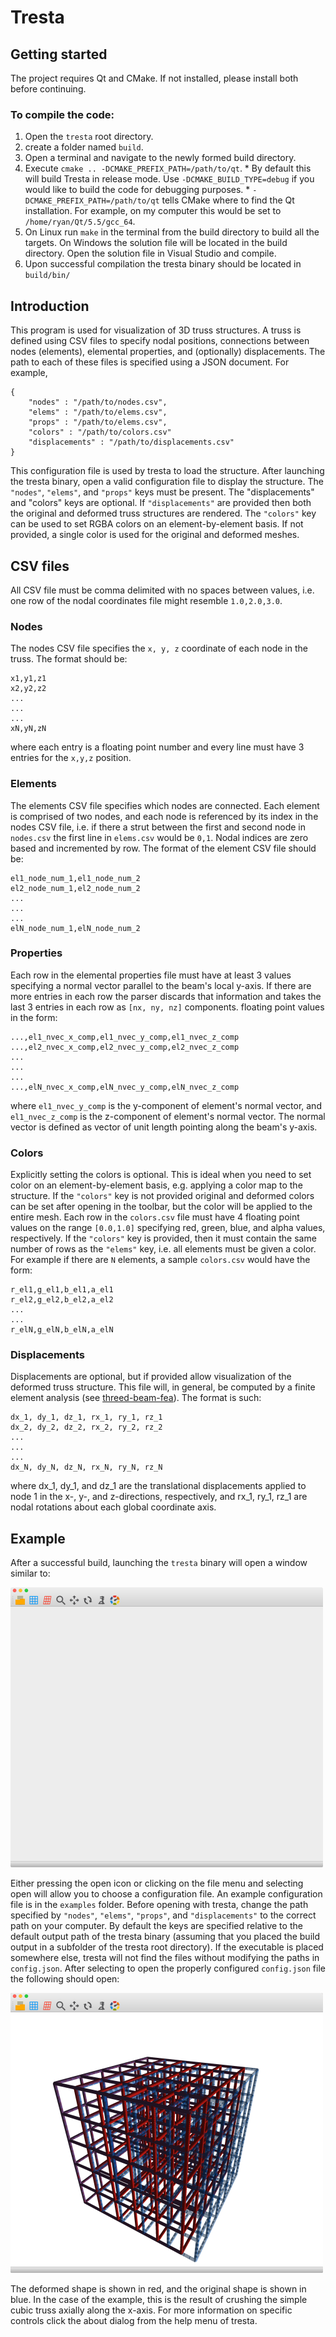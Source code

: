 Tresta
======

Getting started
---------------
The project requires Qt and CMake. If not installed, please install both before continuing.

### To compile the code: ###
  1. Open the `tresta` root directory.
  2. create a folder named `build`.
  3. Open a terminal and navigate to the newly formed build directory.
  4. Execute `cmake .. -DCMAKE_PREFIX_PATH=/path/to/qt`.
    * By default this will build Tresta in release mode.
      Use `-DCMAKE_BUILD_TYPE=debug` if you would like to build the code for debugging purposes.
    * `-DCMAKE_PREFIX_PATH=/path/to/qt` tells CMake where to find the Qt installation.
      For example, on my computer this would be set to `/home/ryan/Qt/5.5/gcc_64`.
  5. On Linux run `make` in the terminal from the build directory to build all the targets. On Windows the solution file will be located in the build directory. Open the solution file in Visual Studio and compile.
  6. Upon successful compilation the tresta binary should be located in `build/bin/`

Introduction
------------
This program is used for visualization of 3D truss structures.
A truss is defined using CSV files to specify nodal positions,
connections between nodes (elements), elemental properties, and
(optionally) displacements. The path to each of these files is specified using
a JSON document. For example,

    {
        "nodes" : "/path/to/nodes.csv",
        "elems" : "/path/to/elems.csv",
        "props" : "/path/to/elems.csv",
        "colors" : "/path/to/colors.csv"
        "displacements" : "/path/to/displacements.csv"
    }

This configuration file is used by tresta to load the structure. After launching
the tresta binary, open a valid configuration file to display the structure.
The `"nodes"`, `"elems"`, and `"props"` keys must be present. The "displacements" and "colors" keys are optional. 
If `"displacements"` are provided then both the original and deformed truss structures are rendered.
The `"colors"` key can be used to set RGBA colors on an element-by-element basis. 
If not provided, a single color is used for the original and deformed meshes.

CSV files
---------
All CSV file must be comma delimited with no spaces between values, i.e. one row of the nodal coordinates file might resemble `1.0,2.0,3.0`.
### Nodes ###
The nodes CSV file specifies the `x, y, z` coordinate of each node in the truss.
The format should be:

    x1,y1,z1
    x2,y2,z2
    ...
    ...
    ...
    xN,yN,zN


where each entry is a floating point number and every line must have 3 entries for the `x,y,z` position.

### Elements ###
The elements CSV file specifies which nodes are connected. Each element is comprised
of two nodes, and each node is referenced by its index in the nodes CSV file, i.e.
if there a strut between the first and second node in `nodes.csv` the first line
in `elems.csv` would be `0,1`. Nodal indices are zero based and incremented by row.
The format of the element CSV file should be:

    el1_node_num_1,el1_node_num_2
    el2_node_num_1,el2_node_num_2
    ...
    ...
    ...
    elN_node_num_1,elN_node_num_2

### Properties ###
Each row in the elemental properties file must have at least 3 values specifying a normal vector parallel to the beam's local y-axis.
If there are more entries in each row the parser discards that information and takes the last 3 entries in each row as `[nx, ny, nz]` components.
floating point values in the form:

    ...,el1_nvec_x_comp,el1_nvec_y_comp,el1_nvec_z_comp
    ...,el2_nvec_x_comp,el2_nvec_y_comp,el2_nvec_z_comp
    ...
    ...
    ...
    ...,elN_nvec_x_comp,elN_nvec_y_comp,elN_nvec_z_comp

where `el1_nvec_y_comp` is the y-component of element's
normal vector, and `el1_nvec_z_comp` is the z-component of element's
normal vector. The normal vector is defined as vector of unit length pointing
along the beam's y-axis.

### Colors ###
Explicitly setting the colors is optional. 
This is ideal when you need to set color on an element-by-element basis, e.g. applying a color map to the structure.
If the `"colors"` key is not provided original and deformed colors can be set after opening in the toolbar, but the color will be applied to the entire mesh.
Each row in the `colors.csv` file must have 4 floating point values on the range `[0.0,1.0]` specifying red, green, blue, and alpha values, respectively.
If the `"colors"` key is provided, then it must contain the same number of rows as the `"elems"` key, i.e. all elements must be given a color. 
For example if there are `N` elements, a sample `colors.csv` would have the form:

    r_el1,g_el1,b_el1,a_el1
    r_el2,g_el2,b_el2,a_el2
    ...
    ...
    r_elN,g_elN,b_elN,a_elN

### Displacements ###
Displacements are optional, but if provided allow visualization of the deformed
truss structure. This file will, in general, be computed by a finite element
analysis (see [threed-beam-fea](https://github.com/latture/threed-beam-fea)).
The format is such:

    dx_1, dy_1, dz_1, rx_1, ry_1, rz_1
    dx_2, dy_2, dz_2, rx_2, ry_2, rz_2
    ...
    ...
    ...
    dx_N, dy_N, dz_N, rx_N, ry_N, rz_N

where dx_1, dy_1, and dz_1 are the translational displacements applied to node 1
in the x-, y-, and z-directions, respectively, and rx_1, ry_1, rz_1 are nodal
rotations about each global coordinate axis.

Example
-------
After a successful build, launching the `tresta` binary will open a window
similar to:

![Tresta opening screen](assets/screenshots/tresta_default.png)

Either pressing the open icon or clicking on the file menu and selecting open
will allow you to choose a configuration file. An example configuration file is
in the `examples` folder. Before opening with tresta, change the path specified
by `"nodes"`, `"elems"`, `"props"`, and `"displacements"` to the correct path on your
computer. By default the keys are specified relative to the default output path
of the tresta binary (assuming that you placed the build output in a subfolder
of the tresta root directory). If the executable is placed somewhere else,
tresta will not find the files without modifying the paths in `config.json`. 
After selecting to open the properly configured `config.json` file
the following should open:

![Tresta opening screen](assets/screenshots/tresta_simple_cubic.png)

The deformed shape is shown in red, and the original shape is shown in blue.
In the case of the example, this is the result of crushing the simple cubic
truss axially along the x-axis. For more information on specific controls
click the about dialog from the help menu of tresta.
